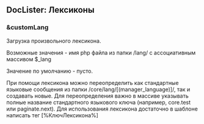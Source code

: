 
<meta http-equiv="Content-Type" content="text/html; charset=utf-8">
<h2>DocLister: Лексиконы</h2>

<h3 class="sub-header text-bold">&amp;customLang</h3>
<p>Загрузка произвольного лексикона.</p>
<p><span class="text-bold">Возможные значения</span> - имя php файла из папки /lang/ с ассоциативным массивом $_lang</p>
<p><span class="text-bold">Значение по умолчанию</span> - пусто.</p>
<p>При помощи лексикона можно переопределить как стандартные языковые сообщения из папки /core/lang/[(manager_language)]/, так и создавать новые. Для переопределения важно в массиве указывать полные название стандартного языкового ключа (например, core.test или paginate.next). Для использования лексикона достаточно в шаблоне написать тег [%КлючЛексикона%]</p>